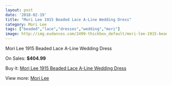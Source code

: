 ```yaml
---
layout: post
date: '2018-02-19'
title: "Mori Lee 1915 Beaded Lace A-Line Wedding Dress"
category: Mori Lee
tags: ["beaded","lace","dresses","wedding","mori"]
image: http://img.eudances.com/2499-thickbox_default/mori-lee-1915-beaded-lace-a-line-wedding-dress.jpg
---
```

Mori Lee 1915 Beaded Lace A-Line Wedding Dress

On Sales: **$404.99**
<a href="https://www.eudances.com/en/mori-lee/832-mori-lee-1915-beaded-lace-a-line-wedding-dress.html"><amp-img layout="responsive" width="600" height="600" src="//img.eudances.com/2499-thickbox_default/mori-lee-1915-beaded-lace-a-line-wedding-dress.jpg" alt="Mori Lee 1915 Beaded Lace A-Line Wedding Dress 0" /></a>
<a href="https://www.eudances.com/en/mori-lee/832-mori-lee-1915-beaded-lace-a-line-wedding-dress.html"><amp-img layout="responsive" width="600" height="600" src="//img.eudances.com/2501-thickbox_default/mori-lee-1915-beaded-lace-a-line-wedding-dress.jpg" alt="Mori Lee 1915 Beaded Lace A-Line Wedding Dress 1" /></a>
<a href="https://www.eudances.com/en/mori-lee/832-mori-lee-1915-beaded-lace-a-line-wedding-dress.html"><amp-img layout="responsive" width="600" height="600" src="//img.eudances.com/2500-thickbox_default/mori-lee-1915-beaded-lace-a-line-wedding-dress.jpg" alt="Mori Lee 1915 Beaded Lace A-Line Wedding Dress 2" /></a>

Buy it: [Mori Lee 1915 Beaded Lace A-Line Wedding Dress](https://www.eudances.com/en/mori-lee/832-mori-lee-1915-beaded-lace-a-line-wedding-dress.html "Mori Lee 1915 Beaded Lace A-Line Wedding Dress")

View more: [Mori Lee](https://www.eudances.com/en/9-mori-lee "Mori Lee")